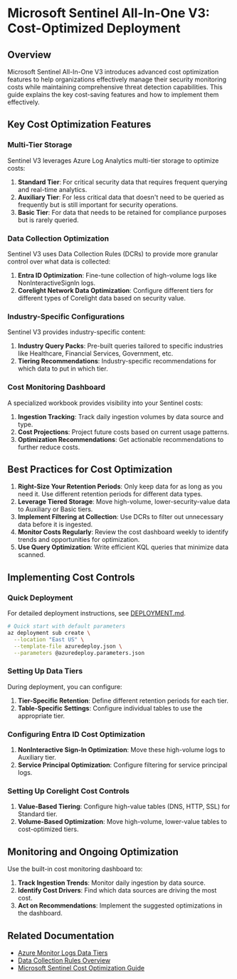 # Microsoft Sentinel All-In-One V3: Cost-Optimized Deployment

## Overview

Microsoft Sentinel All-In-One V3 introduces advanced cost optimization features to help organizations effectively manage their security monitoring costs while maintaining comprehensive threat detection capabilities. This guide explains the key cost-saving features and how to implement them effectively.

## Key Cost Optimization Features

### Multi-Tier Storage

Sentinel V3 leverages Azure Log Analytics multi-tier storage to optimize costs:

1. **Standard Tier**: For critical security data that requires frequent querying and real-time analytics.
2. **Auxiliary Tier**: For less critical data that doesn't need to be queried as frequently but is still important for security operations.
3. **Basic Tier**: For data that needs to be retained for compliance purposes but is rarely queried.

### Data Collection Optimization

Sentinel V3 uses Data Collection Rules (DCRs) to provide more granular control over what data is collected:

1. **Entra ID Optimization**: Fine-tune collection of high-volume logs like NonInteractiveSignIn logs.
2. **Corelight Network Data Optimization**: Configure different tiers for different types of Corelight data based on security value.

### Industry-Specific Configurations

Sentinel V3 provides industry-specific content:

1. **Industry Query Packs**: Pre-built queries tailored to specific industries like Healthcare, Financial Services, Government, etc.
2. **Tiering Recommendations**: Industry-specific recommendations for which data to put in which tier.

### Cost Monitoring Dashboard

A specialized workbook provides visibility into your Sentinel costs:

1. **Ingestion Tracking**: Track daily ingestion volumes by data source and type.
2. **Cost Projections**: Project future costs based on current usage patterns.
3. **Optimization Recommendations**: Get actionable recommendations to further reduce costs.

## Best Practices for Cost Optimization

1. **Right-Size Your Retention Periods**: Only keep data for as long as you need it. Use different retention periods for different data types.
2. **Leverage Tiered Storage**: Move high-volume, lower-security-value data to Auxiliary or Basic tiers.
3. **Implement Filtering at Collection**: Use DCRs to filter out unnecessary data before it is ingested.
4. **Monitor Costs Regularly**: Review the cost dashboard weekly to identify trends and opportunities for optimization.
5. **Use Query Optimization**: Write efficient KQL queries that minimize data scanned.

## Implementing Cost Controls

### Quick Deployment

For detailed deployment instructions, see [DEPLOYMENT.md](./DEPLOYMENT.md).

```bash
# Quick start with default parameters
az deployment sub create \
  --location "East US" \
  --template-file azuredeploy.json \
  --parameters @azuredeploy.parameters.json
```

### Setting Up Data Tiers

During deployment, you can configure:

1. **Tier-Specific Retention**: Define different retention periods for each tier.
2. **Table-Specific Settings**: Configure individual tables to use the appropriate tier.

### Configuring Entra ID Cost Optimization

1. **NonInteractive Sign-In Optimization**: Move these high-volume logs to Auxiliary tier.
2. **Service Principal Optimization**: Configure filtering for service principal logs.

### Setting Up Corelight Cost Controls

1. **Value-Based Tiering**: Configure high-value tables (DNS, HTTP, SSL) for Standard tier.
2. **Volume-Based Optimization**: Move high-volume, lower-value tables to cost-optimized tiers.

## Monitoring and Ongoing Optimization

Use the built-in cost monitoring dashboard to:

1. **Track Ingestion Trends**: Monitor daily ingestion by data source.
2. **Identify Cost Drivers**: Find which data sources are driving the most cost.
3. **Act on Recommendations**: Implement the suggested optimizations in the dashboard.

## Related Documentation

- [Azure Monitor Logs Data Tiers](https://learn.microsoft.com/azure/azure-monitor/logs/data-retention-archive)
- [Data Collection Rules Overview](https://learn.microsoft.com/azure/azure-monitor/essentials/data-collection-rule-overview)
- [Microsoft Sentinel Cost Optimization Guide](https://learn.microsoft.com/azure/sentinel/billing)
